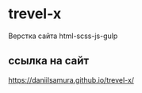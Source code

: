 # trevel-x

Верстка сайта html-scss-js-gulp

ссылка на сайт
------------------------------
https://daniilsamura.github.io/trevel-x/
